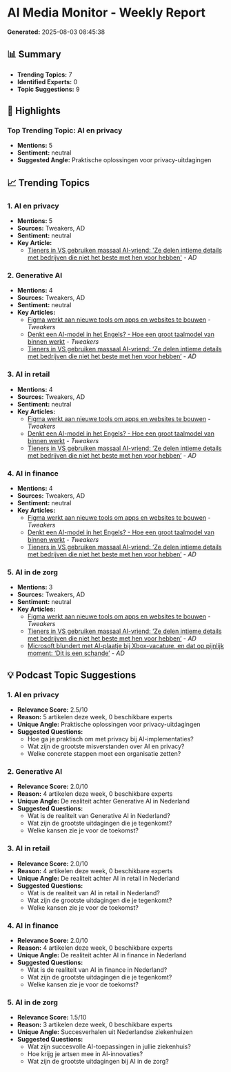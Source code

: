 # AI Media Monitor - Weekly Report
**Generated:** 2025-08-03 08:45:38

## 📊 Summary
- **Trending Topics:** 7
- **Identified Experts:** 0
- **Topic Suggestions:** 9

## 🌟 Highlights
### Top Trending Topic: AI en privacy
- **Mentions:** 5
- **Sentiment:** neutral
- **Suggested Angle:** Praktische oplossingen voor privacy-uitdagingen

## 📈 Trending Topics
### 1. AI en privacy
- **Mentions:** 5
- **Sources:** Tweakers, AD
- **Sentiment:** neutral
- **Key Article:**
  - [Tieners in VS gebruiken massaal AI-vriend: 'Ze delen intieme details met bedrijven die niet het beste met hen voor hebben'](https://www.ad.nl/tech/tieners-in-vs-gebruiken-massaal-ai-vriend-ze-delen-intieme-details-met-bedrijven-die-niet-het-beste-met-hen-voor-hebben~a88dfece/) - *AD*

### 2. Generative AI
- **Mentions:** 4
- **Sources:** Tweakers, AD
- **Sentiment:** neutral
- **Key Articles:**
  - [Figma werkt aan nieuwe tools om apps en websites te bouwen](https://tweakers.net/nieuws/234170/figma-werkt-aan-nieuwe-tools-om-apps-en-websites-te-bouwen.html) - *Tweakers*
  - [Denkt een AI-model in het Engels? - Hoe een groot taalmodel van binnen werkt](https://tweakers.net/reviews/13118/denkt-een-ai-model-in-het-engels-hoe-een-groot-taalmodel-van-binnen-werkt.html) - *Tweakers*
  - [Tieners in VS gebruiken massaal AI-vriend: ‘Ze delen intieme details met bedrijven die niet het beste met hen voor hebben’](https://www.ad.nl/tech/tieners-in-vs-gebruiken-massaal-ai-vriend-ze-delen-intieme-details-met-bedrijven-die-niet-het-beste-met-hen-voor-hebben~a88dfece/) - *AD*

### 3. AI in retail
- **Mentions:** 4
- **Sources:** Tweakers, AD
- **Sentiment:** neutral
- **Key Articles:**
  - [Figma werkt aan nieuwe tools om apps en websites te bouwen](https://tweakers.net/nieuws/234170/figma-werkt-aan-nieuwe-tools-om-apps-en-websites-te-bouwen.html) - *Tweakers*
  - [Denkt een AI-model in het Engels? - Hoe een groot taalmodel van binnen werkt](https://tweakers.net/reviews/13118/denkt-een-ai-model-in-het-engels-hoe-een-groot-taalmodel-van-binnen-werkt.html) - *Tweakers*
  - [Tieners in VS gebruiken massaal AI-vriend: ‘Ze delen intieme details met bedrijven die niet het beste met hen voor hebben’](https://www.ad.nl/tech/tieners-in-vs-gebruiken-massaal-ai-vriend-ze-delen-intieme-details-met-bedrijven-die-niet-het-beste-met-hen-voor-hebben~a88dfece/) - *AD*

### 4. AI in finance
- **Mentions:** 4
- **Sources:** Tweakers, AD
- **Sentiment:** neutral
- **Key Articles:**
  - [Figma werkt aan nieuwe tools om apps en websites te bouwen](https://tweakers.net/nieuws/234170/figma-werkt-aan-nieuwe-tools-om-apps-en-websites-te-bouwen.html) - *Tweakers*
  - [Denkt een AI-model in het Engels? - Hoe een groot taalmodel van binnen werkt](https://tweakers.net/reviews/13118/denkt-een-ai-model-in-het-engels-hoe-een-groot-taalmodel-van-binnen-werkt.html) - *Tweakers*
  - [Tieners in VS gebruiken massaal AI-vriend: ‘Ze delen intieme details met bedrijven die niet het beste met hen voor hebben’](https://www.ad.nl/tech/tieners-in-vs-gebruiken-massaal-ai-vriend-ze-delen-intieme-details-met-bedrijven-die-niet-het-beste-met-hen-voor-hebben~a88dfece/) - *AD*

### 5. AI in de zorg
- **Mentions:** 3
- **Sources:** Tweakers, AD
- **Sentiment:** neutral
- **Key Articles:**
  - [Figma werkt aan nieuwe tools om apps en websites te bouwen](https://tweakers.net/nieuws/234170/figma-werkt-aan-nieuwe-tools-om-apps-en-websites-te-bouwen.html) - *Tweakers*
  - [Tieners in VS gebruiken massaal AI-vriend: ‘Ze delen intieme details met bedrijven die niet het beste met hen voor hebben’](https://www.ad.nl/tech/tieners-in-vs-gebruiken-massaal-ai-vriend-ze-delen-intieme-details-met-bedrijven-die-niet-het-beste-met-hen-voor-hebben~a88dfece/) - *AD*
  - [Microsoft blundert met AI-plaatje bij Xbox-vacature, en dat op pijnlijk moment: ‘Dit is een schande’](https://www.ad.nl/tech/microsoft-blundert-met-ai-plaatje-bij-xbox-vacature-en-dat-op-pijnlijk-moment-dit-is-een-schande~ac83002a/) - *AD*

## 💡 Podcast Topic Suggestions
### 1. AI en privacy
- **Relevance Score:** 2.5/10
- **Reason:** 5 artikelen deze week, 0 beschikbare experts
- **Unique Angle:** Praktische oplossingen voor privacy-uitdagingen
- **Suggested Questions:**
  - Hoe ga je praktisch om met privacy bij AI-implementaties?
  - Wat zijn de grootste misverstanden over AI en privacy?
  - Welke concrete stappen moet een organisatie zetten?

### 2. Generative AI
- **Relevance Score:** 2.0/10
- **Reason:** 4 artikelen deze week, 0 beschikbare experts
- **Unique Angle:** De realiteit achter Generative AI in Nederland
- **Suggested Questions:**
  - Wat is de realiteit van Generative AI in Nederland?
  - Wat zijn de grootste uitdagingen die je tegenkomt?
  - Welke kansen zie je voor de toekomst?

### 3. AI in retail
- **Relevance Score:** 2.0/10
- **Reason:** 4 artikelen deze week, 0 beschikbare experts
- **Unique Angle:** De realiteit achter AI in retail in Nederland
- **Suggested Questions:**
  - Wat is de realiteit van AI in retail in Nederland?
  - Wat zijn de grootste uitdagingen die je tegenkomt?
  - Welke kansen zie je voor de toekomst?

### 4. AI in finance
- **Relevance Score:** 2.0/10
- **Reason:** 4 artikelen deze week, 0 beschikbare experts
- **Unique Angle:** De realiteit achter AI in finance in Nederland
- **Suggested Questions:**
  - Wat is de realiteit van AI in finance in Nederland?
  - Wat zijn de grootste uitdagingen die je tegenkomt?
  - Welke kansen zie je voor de toekomst?

### 5. AI in de zorg
- **Relevance Score:** 1.5/10
- **Reason:** 3 artikelen deze week, 0 beschikbare experts
- **Unique Angle:** Succesverhalen uit Nederlandse ziekenhuizen
- **Suggested Questions:**
  - Wat zijn succesvolle AI-toepassingen in jullie ziekenhuis?
  - Hoe krijg je artsen mee in AI-innovaties?
  - Wat zijn de grootste uitdagingen bij AI in de zorg?
